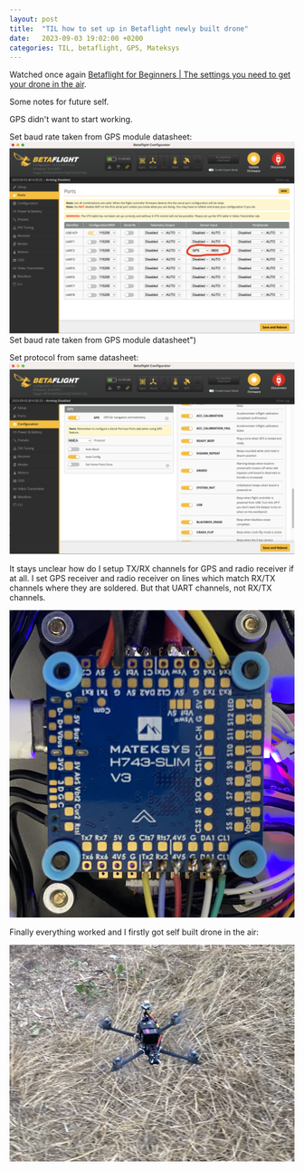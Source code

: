 ```yaml
---
layout: post
title:  "TIL how to set up in Betaflight newly built drone"
date:   2023-09-03 19:02:00 +0200
categories: TIL, betaflight, GPS, Mateksys
---
```

Watched once again [Betaflight for Beginners \| The settings you need to get your drone in the air](https://www.youtube.com/watch?v=iEo19JtVe1U).

Some notes for future self.

GPS didn't want to start working. 

Set baud rate taken from GPS module datasheet:
!["Set baud rate taken from GPS module datasheet"](/assets/images/Screenshot%202023-09-03%20at%2014.31.00%20betaflight%20configurator.png) Set baud rate taken from GPS module datasheet")

Set protocol from same datasheet:
!["Set protocol from GPS module datasheet"](/assets/images/Screenshot%202023-09-03%20at%2014.31.31%20betaflight%20configurator.png "Set protocol from GPS module datasheet")

It stays unclear how do I setup TX/RX channels for GPS and radio receiver if at all. I set GPS receiver and radio receiver on lines which match RX/TX channels where they are soldered. But that UART channels, not RX/TX channels.

![GPS receiver is soldered to RX/TX](/assets/images/IMG_9301%20matek%20flight%20controller.jpeg "GPS receiver is soldered to TX2/RX2")

Finally everything worked and I firstly got self built drone in the air:

![Self built drone in the air](/assets/images/IMG_9304%20the%20first%20fpv%20flying.jpeg "Self built drone in the air")
